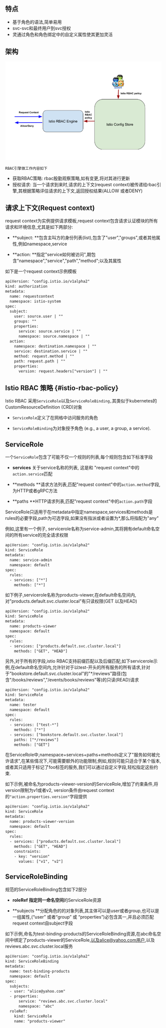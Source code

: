 ## 特点

* 基于角色的语法,简单易用
* svc-svc和最终用户到svc授权
* 灵通过角色和角色绑定中的自定义属性使其更加灵活

## 架构

![](/assets/rbac-istioimport.png)

```
RBAC引擎做工作内容如下
```

* 获取RBAC策略: rbac殷勤观察策略,如有变更,将对其进行更新
* 授权请求: 当一个请求到来时,请求的上下文\(request context\)被传递给rbac引擎,其根据策略评估请求的上下文,返回授权结果\(ALLOW 或者DENY\)

## 请求上下文\(Request context\)

request context为实例提供请求模板,request context包含请求认证模块的所有请求和环境信息,尤其是如下两部分:

* **subject: **包含主叫方的身份列表\(list\),包含了"user","groups",或者其他属性,例如namespace,service

* **action: **指定"service如何被访问",期包含"namespace","service","path","method";以及其属性

如下是一个request context示例模板

```
apiVersion: "config.istio.io/v1alpha2"
kind: authorization
metadata:
  name: requestcontext
  namespace: istio-system
spec:
  subject:
    user: source.user | ""
    groups: ""
    properties:
      service: source.service | ""
      namespace: source.namespace | ""
  action:
    namespace: destination.namespace | ""
    service: destination.service | ""
    method: request.method | ""
    path: request.path | ""
    properties:
      version: request.headers["version"] | ""
```

## Istio RBAC 策略 {#istio-rbac-policy}

Istio RBAC 采用`ServiceRole`以及`ServiceRoleBinding,`其类似于kubernetes的CustomResourceDefinition \(CRD\)对象

* `ServiceRole`定义了在网格中访问服务的角色

* `ServiceRoleBinding`为对象授予角色  \(e.g., a user, a group, a service\).

## ServiceRole

一个`ServiceRole`包含了可能不仅一个规则的列表,每个规则包含如下标准字段

* **services** 关于service名称的列表, 这是和 "request context"中的`action.service`匹配
* **methods **请求方法列表,匹配"request context"中的`action.method`字段,为HTTP或者gRPC方法

* **paths **HTTP请求列表,匹配"request context"中的`action.path`字段

ServiceRole只适用于在metadata中指定namespace,services和methods是rules的必要字段,path为可选字段,如果没有指派或者设置为\*,那么将指配为"any"

例如,这里有一个例子, servicerole名称为service-admin,其将拥有default命名空间的所有service的完全请求权限

```
apiVersion: "config.istio.io/v1alpha2"
kind: ServiceRole
metadata:
  name: service-admin
  namespace: default
spec:
  rules:
  - services: ["*"]
    methods: ["*"]
```

如下例子,servicerole名称为products-viewer,在default命名空间内,对"products.default.svc.cluster.local"有只读权限\(GET 以及HEAD\)

```
apiVersion: "config.istio.io/v1alpha2"
kind: ServiceRole
metadata:
  name: products-viewer
  namespace: default
spec:
  rules:
  - services: ["products.default.svc.cluster.local"]
    methods: ["GET", "HEAD"]
```

另外,对于所有的字段,istio RBAC支持前缀匹配以及后缀匹配,如下servicerole示例,在default命名空间内,允许针对于以test-开头的所有服务的所有请求,针对于"bookstore.default.svc.cluster.local"的"\*/reviews"路径\(包含"/books/reviews","/events/books/reviews"等\)的只读\(READ\)请求

```
apiVersion: "config.istio.io/v1alpha2"
kind: ServiceRole
metadata:
  name: tester
  namespace: default
spec:
  rules:
  - services: ["test-*"]
    methods: ["*"]
  - services: ["bookstore.default.svc.cluster.local"]
    paths: ["*/reviews"]
    methods: ["GET"]
```

在ServiceRole中,namespace+services+paths+methods定义了"服务如何被允许请求",在某些情况下,可能需要额外的功能限制,例如,规则可能只适合于某个版本,或者其只适用于标记了foo标签的服务,我们可以通过自定义字段,轻松指定这些约束.

如下示例,被命名为products-viewer-version的ServiceRole,增加了约束条件,将version限制为v1或者v2, version条件由request context的`"action.properties.version"`字段提供

```
apiVersion: "config.istio.io/v1alpha2"
kind: ServiceRole
metadata:
  name: products-viewer-version
  namespace: default
spec:
  rules:
  - services: ["products.default.svc.cluster.local"]
    methods: ["GET", "HEAD"]
    constraints:
    - key: "version"
      values: ["v1", "v2"]
```

## ServiceRoleBinding

规范的ServiceRoleBinding包含如下2部分

* **roleRef **指定**同一命名空间**的ServiceRole资源

* **subjects **分配角色的的对象列表,其主体可以是user或者group,也可以是一组属性,\(“user” 或者“group” 或 “properties”\)必包含其一,并且必须匹配request context自subject字段

如下示例,命名为test-binding-products的ServiceRoleBinding资源,在abc命名空间中绑定了products-viewer的ServiceRole,以及alice@yahoo.com用户,以及reviews.abc.svc.cluster.local服务

```
apiVersion: "config.istio.io/v1alpha2"
kind: ServiceRoleBinding
metadata:
  name: test-binding-products
  namespace: default
spec:
  subjects:
  - user: "alice@yahoo.com"
  - properties:
      service: "reviews.abc.svc.cluster.local"
      namespace: "abc"
  roleRef:
    kind: ServiceRole
    name: "products-viewer"

```



